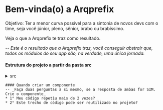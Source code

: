 # Bem-vinda(o) a Arqprefix
Objetivo: Ter a menor curva possível para a sintonia de novos devs com o time, seja você júnior, pleno, sênior, brabo ou brabíssimo.

Veja o que a Arqprefix te traz como resultado.

-- _Este é o resultado que a Arqprefix traz, você conseguir abstrair que, todos os módulos do seu app são, na verdade, uma única jornada._

#### Estrutura do projeto a partir da pasta src
<details>

<summary>src</summary>

<code style="white-space:nowrap;">Hello World, how is it going?</code>

</details>

```
#### Quando criar um componente
-- _Faça duas perguntas a si mesmo, se a resposta de ambas for SIM. Crie o componente_
* 1° Meu código repetiu mais de 2 vezes?
* 2° Este trecho de código pode ser reutilizado no projeto?
